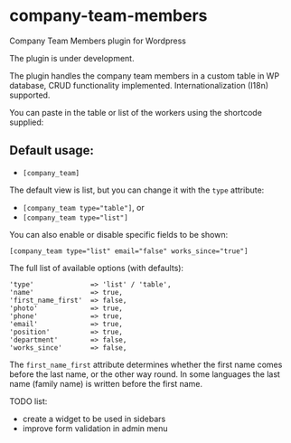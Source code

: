# company-team-members
Company Team Members plugin for Wordpress

The plugin is under development.

The plugin handles the company team members in a custom table in WP database, CRUD functionality implemented. Internationalization (I18n) supported.

You can paste in the table or list of the workers using the shortcode supplied:

## Default usage:

- `[company_team]`

The default view is list, but you can change it with the `type` attribute:

- `[company_team type="table"]`, or
- `[company_team type="list"]`

You can also enable or disable specific fields to be shown:

`[company_team type="list" email="false" works_since="true"]`


The full list of available options (with defaults):

````
'type'              => 'list' / 'table',
'name'              => true,
'first_name_first'  => false,
'photo'             => true,
'phone'             => true,
'email'             => true,
'position'          => true,
'department'        => false,
'works_since'       => false,
````

The `first_name_first` attribute determines whether the first name comes before the last name, or the other way round. In some languages the last name (family name) is written before the first name.

TODO list:
- create a widget to be used in sidebars
- improve form validation in admin menu



                    


